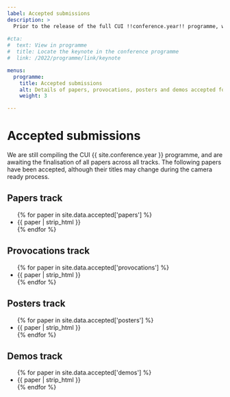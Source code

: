 ```yaml
---
label: Accepted submissions
description: >
  Prior to the release of the full CUI !!conference.year!! programme, we have made avaialble titles of accepted submissions that will be prrsented at CUI this year.
  
#cta:
#  text: View in programme
#  title: Locate the keynote in the conference programme
#  link: /2022/programme/link/keynote

menus:
  programme:
    title: Accepted submissions
    alt: Details of papers, provocations, posters and demos accepted for publication at CUI !!conference.year!!
    weight: 3

---
```


# Accepted submissions

We are still compiling the CUI {{ site.conference.year }} programme, and are awaiting the finalisation of all papers across all tracks. The following papers have been accepted, although their titles may change during the camera ready process.

## Papers track

<ul>{% for paper in site.data.accepted['papers'] %}
<li>{{ paper | strip_html }}</li>
{% endfor %}</ul>

## Provocations track

<ul>{% for paper in site.data.accepted['provocations'] %}
<li>{{ paper | strip_html }}</li>
{% endfor %}</ul>

## Posters track

<ul>{% for paper in site.data.accepted['posters'] %}
<li>{{ paper | strip_html }}</li>
{% endfor %}</ul>

## Demos track

<ul>{% for paper in site.data.accepted['demos'] %}
<li>{{ paper | strip_html }}</li>
{% endfor %}</ul>
